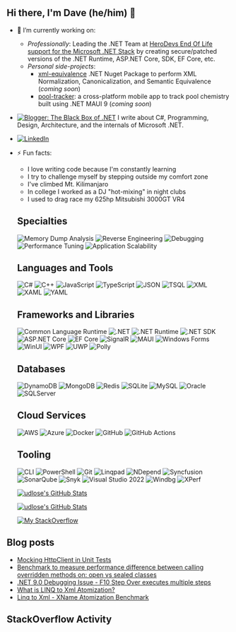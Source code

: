 
<!--
**udlose/udlose** is a ✨ _special_ ✨ repository because its `README.md` (this file) appears on your GitHub profile.

Here are some ideas to get you started:

- 🔭 I’m currently working on ...
- 🌱 I’m currently learning ...
- 👯 I’m looking to collaborate on ...
- 🤔 I’m looking for help with ...
- 💬 Ask me about ...
- 📫 How to reach me: ...
- 😄 Pronouns: ...
- ⚡ Fun fact: ...
-->

## Hi there, I'm Dave (he/him) 👋
- 🔭 I’m currently working on:
  - _Professionally_: Leading the .NET Team at [HeroDevs End Of Life support for the Microsoft .NET Stack](https://www.herodevs.com/support/dot-net-nes) by creating secure/patched versions of the .NET Runtime, ASP.NET Core, SDK, EF Core, etc.
  - _Personal side-projects_:
    - [xml-equivalence](https://github.com/udlose/xml-equivalency/) .NET Nuget Package to perform XML Normalization, Canonicalization, and Semantic Equivalence (*coming soon*)
    - [pool-tracker](https://github.com/Black-Box-Solutions/pool-tracker): a cross-platform mobile app to track pool chemistry built using .NET MAUI 9 (*coming soon*)
- [![Blogger](https://img.shields.io/badge/Blog-5C2D91?style=flat&logo=visual-studio&logoColor=white): The Black Box of .NET](https://dave-black.blogspot.com) I write about C#, Programming, Design, Architecture, and the internals of Microsoft .NET.
- [![LinkedIn](https://custom-icon-badges.demolab.com/badge/LinkedIn-0A66C2?logo=linkedin-white&logoColor=fff)](https://linkedin.com/in/daveblack)
- ⚡ Fun facts:
  - I love writing code because I'm constantly learning
  - I try to challenge myself by stepping outside my comfort zone
  - I've climbed Mt. Kilimanjaro
  - In college I worked as a DJ "hot-mixing" in night clubs
  - I used to drag race my 625hp Mitsubishi 3000GT VR4

  ## Specialties
  ![Memory Dump Analysis](https://img.shields.io/badge/Memory_Dump_Analysis-5C2D91?style=flat&logo=visual-studio&logoColor=white)
  ![Reverse Engineering](https://img.shields.io/badge/Reverse_Engineering-5C2D91?style=flat&logo=visual-studio&logoColor=white)
  ![Debugging](https://img.shields.io/badge/Debugging-5C2D91?style=flat&logo=visual-studio&logoColor=white)
  ![Performance Tuning](https://img.shields.io/badge/Performance_Tuning-5C2D91?style=flat&logo=visual-studio&logoColor=white)
  ![Application Scalability](https://img.shields.io/badge/Application_Scalability-5C2D91?style=flat&logo=visual-studio&logoColor=white)

  ## Languages and Tools
  ![C#](https://custom-icon-badges.demolab.com/badge/C%23-%23239120.svg?logo=cshrp&logoColor=white)
  ![C++](https://img.shields.io/badge/C%2B%2B-00599C?style=flat&logo=c%2B%2B&logoColor=white)
  ![JavaScript](https://img.shields.io/badge/JavaScript-323330?style=flat&logo=javascript&logoColor=%23F7DF1E)
  ![TypeScript](https://img.shields.io/badge/TypeScript-007ACC?style=flat&logo=typescript&logoColor=white) 
  ![JSON](https://img.shields.io/badge/JSON-000000?style=flat&logo=json&logoColor=white)
  ![TSQL](https://img.shields.io/badge/T-SQL-CC2927?style=flat&logo=microsoft-sql-server&logoColor=white)
  ![XML](https://img.shields.io/badge/XML-FF7F50?style=flat&logo=xml&logoColor=white) 
  ![XAML](https://img.shields.io/badge/XAML-4B8BBE?style=flat&logo=xaml&logoColor=white)
  ![YAML](https://img.shields.io/badge/YAML-1F425F?style=flat&logo=yaml&logoColor=white)
  
  ## Frameworks and Libraries
  ![Common Language Runtime](https://img.shields.io/badge/CLR-512BD4?style=flat&logo=.net&logoColor=white)
  ![.NET](https://img.shields.io/badge/.NET-512BD4?style=flat&logo=.net&logoColor=white)
  ![.NET Runtime](https://img.shields.io/badge/.NET_Runtime-512BD4?style=flat&logo=.net&logoColor=white)
  ![.NET SDK](https://img.shields.io/badge/.NET_SDK-512BD4?style=flat&logo=.net&logoColor=white)
  ![ASP.NET Core](https://img.shields.io/badge/ASP.NET_Core-5C2D91?style=flat&logo=asp.net&logoColor=white)
  ![EF Core](https://img.shields.io/badge/EF_Core-512BD4?style=flat&logo=.net&logoColor=white)
  ![SignalR](https://img.shields.io/badge/SignalR-512BD4?style=flat&logo=.net&logoColor=white)
  ![MAUI](https://img.shields.io/badge/.NET_MAUI-512BD4?style=flat&logo=.net&logoColor=white)
  ![Windows Forms](https://img.shields.io/badge/Windows_Forms-512BD4?style=flat&logo=.net&logoColor=white)
  ![WinUI](https://img.shields.io/badge/WinUI-512BD4?style=flat&logo=.net&logoColor=white)
  ![WPF](https://img.shields.io/badge/WPF-512BD4?style=flat&logo=.net&logoColor=white)
  ![UWP](https://img.shields.io/badge/UWP-512BD4?style=flat&logo=.net&logoColor=white)
  ![Polly](https://img.shields.io/badge/Polly-512BD4?style=flat&logo=.net&logoColor=white)

  ## Databases
  ![DynamoDB](https://img.shields.io/badge/DynamoDB-4053D6?style=flat&logo=amazon-dynamodb&logoColor=white)
  ![MongoDB](https://img.shields.io/badge/MongoDB-47A248?style=flat&logo=mongodb&logoColor=white)
  ![Redis](https://img.shields.io/badge/Redis-DC382D?style=flat&logo=redis&logoColor=white)
  ![SQLite](https://img.shields.io/badge/SQLite-003B57?style=flat&logo=sqlite&logoColor=white)
  ![MySQL](https://img.shields.io/badge/MySQL-4479A1?style=flat&logo=mysql&logoColor=white)
  ![Oracle](https://img.shields.io/badge/Oracle-F80000?style=flat&logo=oracle&logoColor=white)
  ![SQLServer](https://img.shields.io/badge/Microsoft_SQL_Server-CC2927?style=flat&logo=microsoft-sql-server&logoColor=white)

  ## Cloud Services
  ![AWS](https://img.shields.io/badge/AWS-232F3E?style=flat&logo=amazon-aws&logoColor=white)
  ![Azure](https://img.shields.io/badge/Azure-0089D6?style=flat&logo=azure-devops&logoColor=white)
  ![Docker](https://img.shields.io/badge/Docker-2496ED?style=flat&logo=docker&logoColor=white)
  ![GitHub](https://img.shields.io/badge/GitHub-181717?style=flat&logo=github&logoColor=white)
  ![GitHub Actions](https://img.shields.io/badge/GitHub_Actions-2088FF?style=flat&logo=github-actions&logoColor=white)
  
  ## Tooling
  ![CLI](https://img.shields.io/badge/.NET_CLI-512BD4?style=flat&logo=.net&logoColor=white)
  ![PowerShell](https://img.shields.io/badge/PowerShell-5391FE?style=flat&logo=powershell&logoColor=white)
  ![Git](https://img.shields.io/badge/Git-F05032?style=flat&logo=git&logoColor=white)
  ![Linqpad](https://img.shields.io/badge/Linqpad-5C2D91?style=flat&logo=visual-studio&logoColor=white)
  ![NDepend](https://img.shields.io/badge/NDepend-5C2D91?style=flat&logo=visual-studio&logoColor=white)
  ![Syncfusion](https://img.shields.io/badge/Syncfusion-5C2D91?style=flat&logo=visual-studio&logoColor=white)
  ![SonarQube](https://img.shields.io/badge/SonarQube-4E9BCD?style=flat&logo=sonarqube&logoColor=white)
  ![Snyk](https://img.shields.io/badge/Snyk-4E9BCD?style=flat&logo=snyk&logoColor=white)
  ![Visual Studio 2022](https://img.shields.io/badge/Visual_Studio_2022-5C2D91?style=flat&logo=visual-studio&logoColor=white)
  ![Windbg](https://img.shields.io/badge/Windbg-5C2D91?style=flat&logo=visual-studio&logoColor=white)
  ![XPerf](https://img.shields.io/badge/XPerf-5C2D91?style=flat&logo=visual-studio&logoColor=white)

  [![udlose's GitHub Stats](https://github-readme-stats-sepia-ten-71.vercel.app/api?username=udlose&show_icons=true&show_owner=true&count_private=true&include_all_commits=true&theme=dark#gh-dark-mode-only)](https://github.com/udlose/github-readme-stats#gh-dark-mode-only)
  
  [![udlose's GitHub Stats](https://github-readme-stats-sepia-ten-71.vercel.app/api?username=udlose&show_icons=true&count_private=true&include_all_commits=true&theme=light#gh-light-mode-only)](https://github.com/udlose/github-readme-stats#gh-light-mode-only)

  [![My StackOverflow](https://github-readme-stackoverflow.vercel.app/?userID=251267&theme=dark&layout=compact)](https://stackoverflow.com/users/251267)


## Blog posts
<!-- BLOG-POST-LIST:START -->
- [Mocking HttpClient in Unit Tests](http://dave-black.blogspot.com/2025/02/mocking-httpclient-in-unit-tests.html)
- [Benchmark to measure performance difference between calling overridden methods on: open vs sealed classes](https://gist.github.com/udlose/712f7c157e10c742d870934bba53c2a3)
- [.NET 9.0 Debugging Issue - F10 Step Over executes multiple steps](http://dave-black.blogspot.com/2025/01/net-90-debugging-issue-f10-step-over.html)
- [What is LINQ to Xml Atomization?](http://dave-black.blogspot.com/2025/01/what-is-linq-to-xml-atomization.html)
- [Linq to Xml - XName Atomization Benchmark](https://gist.github.com/udlose/1a5b0338c5fa4e83ec71fb22197396cf)
<!-- BLOG-POST-LIST:END -->

## StackOverflow Activity
<!-- STACKOVERFLOW:START -->
<!-- STACKOVERFLOW:END -->
